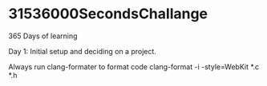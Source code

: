 # 31536000SecondsChallange
365 Days of learning

Day 1: Initial setup and deciding on a project.


Always run clang-formater to format code
clang-format -i -style=WebKit *.c *.h
